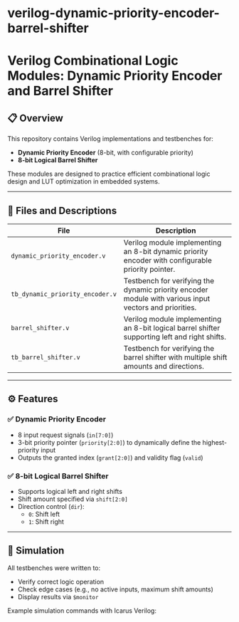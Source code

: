# verilog-dynamic-priority-encoder-barrel-shifter
# Verilog Combinational Logic Modules: Dynamic Priority Encoder and Barrel Shifter

## 📋 Overview
This repository contains Verilog implementations and testbenches for:
- **Dynamic Priority Encoder** (8-bit, with configurable priority)
- **8-bit Logical Barrel Shifter**

These modules are designed to practice efficient combinational logic design and LUT optimization in embedded systems.

---

## 📂 Files and Descriptions

| File                          | Description                                                                                          |
|-------------------------------|------------------------------------------------------------------------------------------------------|
| `dynamic_priority_encoder.v`  | Verilog module implementing an 8-bit dynamic priority encoder with configurable priority pointer.   |
| `tb_dynamic_priority_encoder.v` | Testbench for verifying the dynamic priority encoder module with various input vectors and priorities. |
| `barrel_shifter.v`            | Verilog module implementing an 8-bit logical barrel shifter supporting left and right shifts.      |
| `tb_barrel_shifter.v`         | Testbench for verifying the barrel shifter with multiple shift amounts and directions.              |

---

## ⚙️ Features

### ✅ Dynamic Priority Encoder
- 8 input request signals (`in[7:0]`)
- 3-bit priority pointer (`priority[2:0]`) to dynamically define the highest-priority input
- Outputs the granted index (`grant[2:0]`) and validity flag (`valid`)

### ✅ 8-bit Logical Barrel Shifter
- Supports logical left and right shifts
- Shift amount specified via `shift[2:0]`
- Direction control (`dir`):  
  - `0`: Shift left  
  - `1`: Shift right

---

## 🧪 Simulation
All testbenches were written to:
- Verify correct logic operation
- Check edge cases (e.g., no active inputs, maximum shift amounts)
- Display results via `$monitor`

Example simulation commands with Icarus Verilog:
